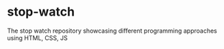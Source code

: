 # stop-watch
The stop watch repository showcasing different programming approaches using HTML, CSS, JS
